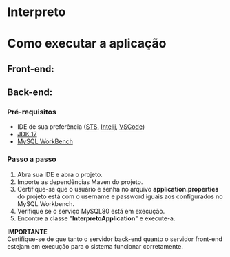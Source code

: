 # Interpreto


# Como executar a aplicação
## Front-end:

## Back-end: 
### Pré-requisitos
- IDE de sua preferência ([STS](https://spring.io/tools), [Intelij](https://www.jetbrains.com/pt-br/idea/download/?section=windows), [VSCode](https://code.visualstudio.com/download))
- [JDK 17](https://www.oracle.com/java/technologies/javase/jdk17-archive-downloads.html)
- [MySQL WorkBench](https://dev.mysql.com/downloads/installer/)
### Passo a passo
1. Abra sua IDE e abra o projeto.
2. Importe as dependências Maven do projeto.
3. Certifique-se que o usuário e senha no arquivo **application.properties** do projeto está com o username e password iguais aos configurados no MySQL Workbench.
4. Verifique se o serviço MySQL80 está em execução.
5. Encontre a classe "**InterpretoApplication**" e execute-a.
   
**IMPORTANTE** <br>
Certifique-se de que tanto o servidor back-end quanto o servidor front-end estejam em execução para o sistema funcionar corretamente.

<!-- [Texto do Link](https://www.google.com.br/?hl=pt-BR) -->
